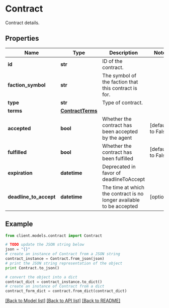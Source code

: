 # Contract

Contract details.

## Properties

Name | Type | Description | Notes
------------ | ------------- | ------------- | -------------
**id** | **str** | ID of the contract. |
**faction_symbol** | **str** | The symbol of the faction that this contract is for. |
**type** | **str** | Type of contract. |
**terms** | [**ContractTerms**](ContractTerms.md) |  |
**accepted** | **bool** | Whether the contract has been accepted by the agent | [default to False]
**fulfilled** | **bool** | Whether the contract has been fulfilled | [default to False]
**expiration** | **datetime** | Deprecated in favor of deadlineToAccept |
**deadline_to_accept** | **datetime** | The time at which the contract is no longer available to be accepted | [optional]

## Example

```python
from client.models.contract import Contract

# TODO update the JSON string below
json = "{}"
# create an instance of Contract from a JSON string
contract_instance = Contract.from_json(json)
# print the JSON string representation of the object
print Contract.to_json()

# convert the object into a dict
contract_dict = contract_instance.to_dict()
# create an instance of Contract from a dict
contract_form_dict = contract.from_dict(contract_dict)
```

[[Back to Model list]](../README.md#documentation-for-models) [[Back to API list]](../README.md#documentation-for-api-endpoints) [[Back to README]](../README.md)
